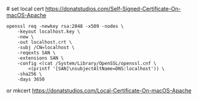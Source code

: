 

# set local cert
https://donatstudios.com/Self-Signed-Certificate-On-macOS-Apache

```
openssl req -newkey rsa:2048 -x509 -nodes \
    -keyout localhost.key \
    -new \
    -out localhost.crt \
    -subj /CN=localhost \
    -reqexts SAN \
    -extensions SAN \
    -config <(cat /System/Library/OpenSSL/openssl.cnf \
        <(printf '[SAN]\nsubjectAltName=DNS:localhost')) \
    -sha256 \
    -days 3650
```

or mkcert
https://donatstudios.com/Local-Certificate-On-macOS-Apache